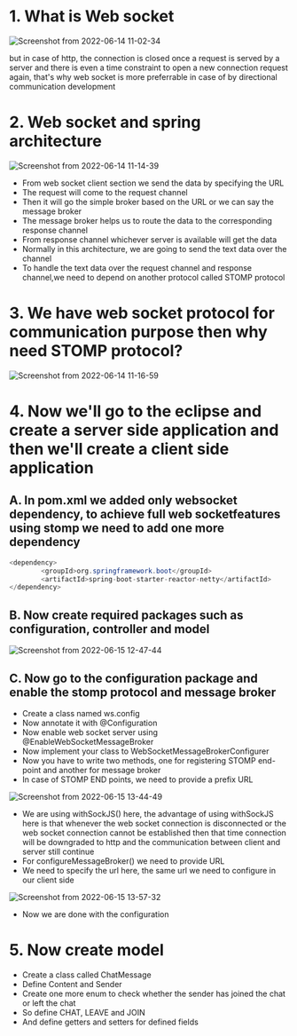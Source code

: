 # 1. What is Web socket
![Screenshot from 2022-06-14 11-02-34](https://user-images.githubusercontent.com/42698268/173755193-164d9f43-8f45-4eb5-835b-33c1bbfb5d3d.png)

but in case of http, the connection is closed once a request is served by a server and there is even a time constraint to open a new connection request again, that's why web socket is more preferrable in case of by directional communication development

# 2. Web socket and spring architecture

![Screenshot from 2022-06-14 11-14-39](https://user-images.githubusercontent.com/42698268/173756056-a65139b2-76dc-4b3d-a152-100b326a501a.png)
* From web socket client section we send the data by specifying the URL
* The request will come to the request channel 
* Then it will go the simple broker based on the URL or we can say the message broker
* The message broker helps us to route the data to the corresponding response channel
* From response channel whichever server is available will get the data
* Normally in this architecture, we are going to send the text data over the channel
* To handle the text data over the request channel and response channel,we need to depend on another protocol called STOMP protocol

# 3. We have web socket protocol for communication purpose then why need STOMP protocol?

![Screenshot from 2022-06-14 11-16-59](https://user-images.githubusercontent.com/42698268/173760499-ab8c26d9-a770-4b99-9bd1-e3c84e68ed55.png)

# 4. Now we'll go to the eclipse and create a server side application and then we'll create a client side application
## A. In pom.xml we added only websocket dependency, to achieve full web socketfeatures using stomp we need to add one more dependency

```java
<dependency>
        <groupId>org.springframework.boot</groupId>
        <artifactId>spring-boot-starter-reactor-netty</artifactId>
</dependency>
```
## B. Now create required packages such as configuration, controller and model

![Screenshot from 2022-06-15 12-47-44](https://user-images.githubusercontent.com/42698268/173769513-d60d80bb-a0ae-4c8f-80ad-6e188c0a7aa6.png)

## C. Now go to the configuration package and enable the stomp protocol and message broker 
* Create a class named ws.config
* Now annotate it with @Configuration
* Now enable web socket server using @EnableWebSocketMessageBroker
* Now implement your class to WebSocketMessageBrokerConfigurer
* Now you have to write two methods, one for registering STOMP end-point and another for message broker
* In case of STOMP END points, we need to provide a prefix URL


![Screenshot from 2022-06-15 13-44-49](https://user-images.githubusercontent.com/42698268/173777731-5f4f9c6b-e69c-4dc8-b388-4246ee2f97c7.png)


* We are using withSockJS() here, the advantage of using withSockJS here is that whenever the web socket connection is disconnected or the web socket connection cannot be established then that time connection will be downgraded to http and the communication between client and server still continue
* For configureMessageBroker() we need to provide URL
* We need to specify the url here, the same url we need to configure in our client side

![Screenshot from 2022-06-15 13-57-32](https://user-images.githubusercontent.com/42698268/173780733-c67021fd-c8fb-4d00-b7b6-161617fa11ad.png)

* Now we are done with the configuration

# 5. Now create model
* Create a class called ChatMessage
* Define Content and Sender
* Create one more enum to check whether the sender has joined the chat or left the chat 
* So define CHAT, LEAVE and JOIN
* And define getters and setters for defined fields





